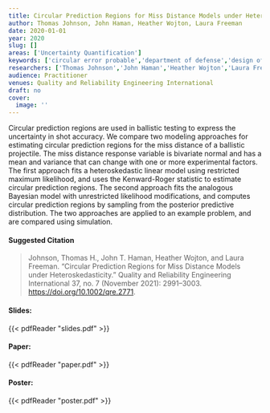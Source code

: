 ```yaml
---
title: Circular Prediction Regions for Miss Distance Models under Heteroskedasticity
author: Thomas Johnson, John Haman, Heather Wojton, Laura Freeman
date: 2020-01-01
year: 2020
slug: []
areas: ['Uncertainty Quantification']
keywords: ['circular error probable','department of defense','design of experiments','statistical modeling']
researchers: ['Thomas Johnson','John Haman','Heather Wojton','Laura Freeman']
audience: Practitioner
venues: Quality and Reliability Engineering International
draft: no
cover:
  image: ''
---
```




Circular prediction regions are used in ballistic testing to express the uncertainty in shot accuracy. We compare two modeling approaches for estimating circular prediction regions for the miss distance of a ballistic projectile. The miss distance response variable is bivariate normal and has a mean and variance that can change with one or more experimental factors. The first approach fits a heteroskedastic linear model using restricted maximum likelihood, and uses the Kenward-Roger statistic to estimate circular prediction regions. The second approach fits the analogous Bayesian model with unrestricted likelihood modifications, and computes circular prediction regions by sampling from the posterior predictive distribution. The two approaches are applied to an example problem, and are compared using simulation.

#### Suggested Citation
> Johnson, Thomas H., John T. Haman, Heather Wojton, and Laura Freeman. “Circular Prediction Regions for Miss Distance Models under Heteroskedasticity.” Quality and Reliability Engineering International 37, no. 7 (November 2021): 2991–3003. https://doi.org/10.1002/qre.2771.

#### Slides: 
{{< pdfReader "slides.pdf" >}}

#### Paper: 
{{< pdfReader "paper.pdf" >}}

#### Poster: 
{{< pdfReader "poster.pdf" >}}

